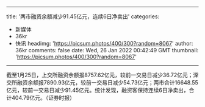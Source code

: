 
---
title: '两市融资余额减少91.45亿元，连续6日净卖出'
categories: 
 - 新媒体
 - 36kr
 - 快讯
headimg: 'https://picsum.photos/400/300?random=8067'
author: 36kr
comments: false
date: Wed, 26 Jan 2022 00:42:49 GMT
thumbnail: 'https://picsum.photos/400/300?random=8067'
---

<div>   
截至1月25日，上交所融资余额报8757.62亿元，较前一交易日减少36.72亿元；深交所融资余额报7890.93亿元，较前一交易日减少54.73亿元；两市合计16648.55亿元，较前一交易日减少91.45亿元。统计发现，融资客保持连续6日净卖出，合计404.79亿元。（证券时报）  
</div>
            